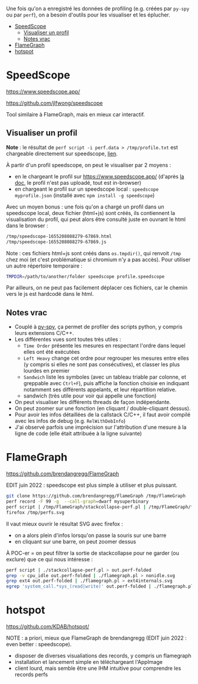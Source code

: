 Une fois qu'on a enregistré les données de profiling (e.g. créées par `py-spy` ou par `perf`), on a besoin d'outils pour les visualiser et les éplucher.

* [SpeedScope](#speedscope)
   * [Visualiser un profil](#visualiser-un-profil)
   * [Notes vrac](#notes-vrac)
* [FlameGraph](#flamegraph)
* [hotspot](#hotspot)

# SpeedScope

https://www.speedscope.app/

https://github.com/jlfwong/speedscope

Tool similaire à FlameGraph, mais en mieux car interactif.

## Visualiser un profil

**Note** : le résultat de `perf script -i perf.data > /tmp/profile.txt` est chargeable directement sur speedscope, [lien](https://github.com/jlfwong/speedscope/wiki/Importing-from-perf-(linux)).

À partir d'un profil speedscope, on peut le visualiser par 2 moyens :

- en le chargeant le profil sur https://www.speedscope.app/ (d'après [la doc](https://github.com/jlfwong/speedscope#usage), le profil n'est pas uploadé, tout est in-browser)
- en chargeant le profil sur un speedscope local : `speedscope myprofile.json` (installé avec `npm install -g speedscope`)

Avec un moyen bonus : une fois qu'on a chargé un profil dans un speedscope local, deux fichier (html+js) sont créés, ils contiennent la visualisation du profil, qui peut alors être consulté juste en ouvrant le html dans le browser :

```sh
/tmp/speedscope-1655208088279-67869.html
/tmp/speedscope-1655208088279-67869.js
```

Note : ces fichiers html+js sont créés dans `os.tmpdir()`, qui renvoit `/tmp` chez moi (et c'est problématique si chromium n'y a pas accès). Pour utiliser un autre répertoire temporaire :

```sh
TMPDIR=/path/to/another/folder speedscope profile.speedscope
```

Par ailleurs, on ne peut pas facilement déplacer ces fichiers, car le chemin vers le js est hardcodé dans le html.

## Notes vrac

- Couplé à [py-spy](./py-spy.md), ça permet de profiler des scripts python, y compris leurs extensions C/C++.
- Les différentes vues sont toutes très utiles :
    - `Time Order` présente les mesures en respectant l'ordre dans lequel elles ont été exécutées
    - `Left Heavy` change cet ordre pour regrouper les mesures entre elles (y compris si elles ne sont pas consécutives), et classer les plus lourdes en premier
    - `Sandwich` liste les symboles (avec un tableau triable par colonne, et greppable avec `Ctrl+F`), puis affiche la fonction choisie en indiquant notamment ses différents appelants, et leur répartition relative.
    - sandwich (très utile pour voir qui appelle une fonction)
- On peut visualiser les différents threads de façon indépendante.
- On peut zoomer sur une fonction (en cliquant / double-cliquant dessus).
- Pour avoir les infos détaillées de la callstack C/C++, il faut avoir compilé avec les infos de debug (e.g. `RelWithDebInfo`)
- J'ai observé parfois une imprécision sur l'attribution d'une mesure à la ligne de code (elle était attribuée à la ligne suivante)

# FlameGraph

https://github.com/brendangregg/FlameGraph

EDIT juin 2022 : speedscope est plus simple à utiliser et plus puissant.

```sh
git clone https://github.com/brendangregg/FlameGraph /tmp/FlameGraph
perf record -F 99 -g  --call-graph=dwarf mysuperbinary
perf script | /tmp/FlameGraph/stackcollapse-perf.pl | /tmp/FlameGraph/flamegraph.pl > /tmp/perfs.svg
firefox /tmp/perfs.svg
```

Il vaut mieux ouvrir le résultat SVG avec firefox :

- on a alors plein d'infos lorsqu'on passe la souris sur une barre
- en cliquant sur une barre, on peut zoomer dessus

À POC-er = on peut filtrer la sortie de stackcollapse pour ne garder (ou exclure) que ce qui nous intéresse :

```sh
perf script | ./stackcollapse-perf.pl > out.perf-folded
grep -v cpu_idle out.perf-folded | ./flamegraph.pl > nonidle.svg
grep ext4 out.perf-folded | ./flamegraph.pl > ext4internals.svg
egrep 'system_call.*sys_(read|write)' out.perf-folded | ./flamegraph.pl > rw.svg
```

# hotspot

https://github.com/KDAB/hotspot/

NOTE : a priori, mieux que FlameGraph de brendangregg (EDIT juin 2022 : even better : speedscope).

- disposer de diverses visualiations des records, y compris un flamegraph
- installation et lancement simple en téléchargeant l'AppImage
- client lourd, mais semble être une IHM intuitive pour comprendre les records perfs
